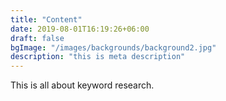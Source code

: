 ```yaml
---
title: "Content"
date: 2019-08-01T16:19:26+06:00
draft: false
bgImage: "/images/backgrounds/background2.jpg"
description: "this is meta description"
---
```



This is all about keyword research.
